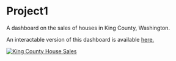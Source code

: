 # Project1
A dashboard on the sales of houses in King County, Washington. 

An interactable version of this dashboard is available [here.](https://public.tableau.com/views/Project1_16905681733410/KingCountyHouseSales?:language=en-US&publish=yes&:display_count=n&:origin=viz_share_link)

<div class='tableauPlaceholder' id='viz1690568204456' style='position: relative'><noscript><a href='#'><img alt='King County House Sales  ' src='https:&#47;&#47;public.tableau.com&#47;static&#47;images&#47;Pr&#47;Project1_16905681733410&#47;KingCountyHouseSales&#47;1_rss.png' style='border: none' /></a></noscript><object class='tableauViz'  style='display:none;'><param name='host_url' value='https%3A%2F%2Fpublic.tableau.com%2F' /> <param name='embed_code_version' value='3' /> <param name='site_root' value='' /><param name='name' value='Project1_16905681733410&#47;KingCountyHouseSales' /><param name='tabs' value='no' /><param name='toolbar' value='yes' /><param name='static_image' value='https:&#47;&#47;public.tableau.com&#47;static&#47;images&#47;Pr&#47;Project1_16905681733410&#47;KingCountyHouseSales&#47;1.png' /> <param name='animate_transition' value='yes' /><param name='display_static_image' value='yes' /><param name='display_spinner' value='yes' /><param name='display_overlay' value='yes' /><param name='display_count' value='yes' /><param name='language' value='en-US' /><param name='filter' value='publish=yes' /></object></div>               
